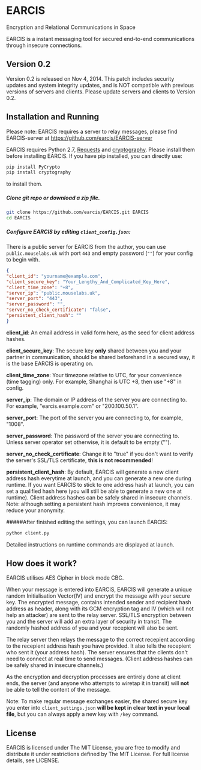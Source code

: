 EARCIS
======

Encryption and Relational Communications in Space

EARCIS is a instant messaging tool for secured end-to-end communications through insecure connections.

Version 0.2
--------------
Version 0.2 is released on Nov 4, 2014.
This patch includes security updates and system integrity updates, and is NOT compatible with previous versions of servers and clients.
Please update servers and clients to Version 0.2.

Installation and Running
--------------

Please note: EARCIS requires a server to relay messages, please find EARCIS-server at https://github.com/earcis/EARCIS-server

EARCIS requires Python 2.7, [Requests](http://docs.python-requests.org) and [cryptography](https://cryptography.io/). Please install them before installing EARCIS. If you have pip installed, you can directly use:
```sh
pip install PyCrypto
pip install cryptography
```
to install them.

##### Clone git repo or download a zip file.

```sh
git clone https://github.com/earcis/EARCIS.git EARCIS
cd EARCIS

```

##### Configure EARCIS by editing ```client_config.json```:

There is a public server for EARCIS from the author, you can use ```public.mouselabs.uk``` with port ```443``` and empty password (```""```) for your config to begin with.

```json
{
"client_id": "yourname@example.com", 
"client_secure_key": "Your_Lengthy_And_Complicated_Key_Here",
"client_time_zone": "+8",
"server_ip": "public.mouselabs.uk",
"server_port": "443",
"server_password": "",
"server_no_check_certificate": "false",
"persistent_client_hash": ""
}
```
**client_id**: An email address in valid form here, as the seed for client address hashes.

**client_secure_key**: The secure key **only** shared between you and your partner in communication, should be shared beforehand in a secured way, it is the base EARCIS is operating on.

**client_time_zone**: Your timezone relative to UTC, for your convenience (time tagging) only. For example, Shanghai is UTC +8, then use "+8" in config.

**server_ip**: The domain or IP address of the server you are connecting to. For example, "earcis.example.com" or "200.100.50.1".

**server_port**: The port of the server you are connecting to, for example, "1008".

**server_password**: The password of the server you are connecting to. Unless server operator set otherwise, it is default to be empty ("").

**server_no_check_certificate**: Change it to "true" if you don't want to verify the server's SSL/TLS certificate, **this is not recommended**!

**persistent_client_hash**: By default, EARCIS will generate a new client address hash everytime at launch, and you can generate a new one during runtime. If you want EARCIS to stick to one address hash at launch, you can set a qualified hash here (you will still be able to generate a new one at runtime). Client address hashes can be safely shared in insecure channels. Note: although setting a persistent hash improves convenience, it may reduce your anonymity. 

#####After finished editing the settings, you can launch EARCIS:
```sh
python client.py
```
Detailed instructions on runtime commands are displayed at launch.

How does it work?
----
EARCIS utilises AES Cipher in block mode CBC. 

When your message is entered into EARCIS, EARCIS will generate a unique random Initialisation Vector(IV) and encrypt the message with your secure key. The encrypted message, contains intended sender and recipient hash address as header, along with its GCM encryption tag and IV (which will not help an attacker) are sent to the relay server. SSL/TLS encryption between you and the server will add an extra layer of security in transit. The randomly hashed address of you and your recepient will also be sent.

The relay server then relays the message to the correct recepient according to the recepient address hash you have provided. It also tells the recepient who sent it (your address hash). The server ensures that the clients don't need to connect at real time to send messages. (Client address hashes can be safely shared in insecure channels.)

As the encryption and decryption processes are entirely done at client ends, the server (and anyone who attempts to wiretap it in transit) will **not** be able to tell the content of the message.

Note: To make regular message exchanges easier, the shared secure key you enter into ```client_settings.json``` **will be kept in clear text in your local file**, but you can always apply a new key with ```/key``` command.

License
----

EARCIS is licensed under The MIT License, you are free to modify and distribute it under restrictions defined by The MIT License. For full license details, see LICENSE.
